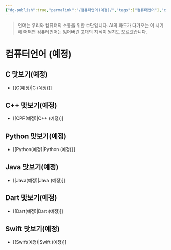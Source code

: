 ```yaml
---
{"dg-publish":true,"permalink":"/컴퓨터언어(예정)/","tags":["컴퓨터언어"],"created":"2024-02-08T15:40:33.742+09:00","updated":"2024-02-14T16:07:49.919+09:00"}
---
```



> 언어는 우리와 컴퓨터의 소통을 위한 수단입니다.
> AI의 파도가 다가오는 이 시기에 어쩌면 컴퓨터언어는 잃어버린 고대의 지식이 될지도 모르겠습니다.

# 컴퓨터언어 (예정)

## C 맛보기(예정)
 + [[C(예정)\|C (예정)]]

## C++ 맛보기(예정)
+ [[CPP(예정)\|C++ (예정)]]

## Python 맛보기(예정)
+ [[Python(예정)\|Python (예정)]]

## Java 맛보기(예정)
+ [[Java(예정)\|Java (예정)]]

## Dart 맛보기(예정)
+ [[Dart(예정)\|Dart (예정)]]

## Swift 맛보기(예정)
+ [[Swift(예정)\|Swift (예정)]]


